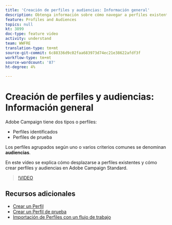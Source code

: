 ```yaml
---
title: 'Creación de perfiles y audiencias: Información general'
description: Obtenga información sobre cómo navegar a perfiles existentes y cómo crear perfiles y audiencias en Adobe Campaign Standard.
feature: Profiles and Audiences
topics: null
kt: 3899
doc-type: feature video
activity: understand
team: WWFRE
translation-type: tm+mt
source-git-commit: 6c88336d9c02faa683973d74ec21e38622afdf3f
workflow-type: tm+mt
source-wordcount: '87'
ht-degree: 4%

---
```



# Creación de perfiles y audiencias: Información general

Adobe Campaign tiene dos tipos o perfiles:

* Perfiles identificados
* Perfiles de prueba

Los perfiles agrupados según uno o varios criterios comunes se denominan **audiencias**.

En este vídeo se explica cómo desplazarse a perfiles existentes y cómo crear perfiles y audiencias en Adobe Campaign Standard.

>[!VIDEO](https://video.tv.adobe.com/v/18463/?quality=12)

## Recursos adicionales

* [Crear un Perfil](/help/profiles-and-audiences/creating-a-profile.md)
* [Crear un Perfil de prueba](/help/profiles-and-audiences/test-profiles.md)
* [Importación de Perfiles con un flujo de trabajo](/help/managing-processes-and-data/importing-profiles.md)
